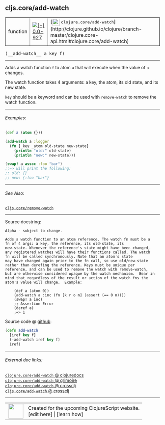 ## cljs.core/add-watch



 <table border="1">
<tr>
<td>function</td>
<td><a href="https://github.com/cljsinfo/cljs-api-docs/tree/0.0-927"><img valign="middle" alt="[+] 0.0-927" title="Added in 0.0-927" src="https://img.shields.io/badge/+-0.0--927-lightgrey.svg"></a> </td>
<td>
[<img height="24px" valign="middle" src="http://i.imgur.com/1GjPKvB.png"> <samp>clojure.core/add-watch</samp>](http://clojure.github.io/clojure/branch-master/clojure.core-api.html#clojure.core/add-watch)
</td>
</tr>
</table>


 <samp>
(__add-watch__ a key f)<br>
</samp>

---

Adds a watch function `f` to atom `a` that will execute when the value of `a`
changes.

The watch function takes 4 arguments: a key, the atom, its old state, and its
new state.

`key` should be a keyword and can be used with `remove-watch` to remove the
watch function.

---

###### Examples:

```clj
(def a (atom {}))

(add-watch a :logger
  (fn [_key _atom old-state new-state]
    (println "old:" old-state)
    (println "new:" new-state)))

(swap! a assoc :foo "bar")
;;=> will print the following:
;; old: {}
;; new: {:foo "bar"}
```

---

###### See Also:

[`cljs.core/remove-watch`](cljs.core_remove-watch.md)<br>

---


Source docstring:

```
Alpha - subject to change.

Adds a watch function to an atom reference. The watch fn must be a
fn of 4 args: a key, the reference, its old-state, its
new-state. Whenever the reference's state might have been changed,
any registered watches will have their functions called. The watch
fn will be called synchronously. Note that an atom's state
may have changed again prior to the fn call, so use old/new-state
rather than derefing the reference. Keys must be unique per
reference, and can be used to remove the watch with remove-watch,
but are otherwise considered opaque by the watch mechanism.  Bear in
mind that regardless of the result or action of the watch fns the
atom's value will change.  Example:

    (def a (atom 0))
    (add-watch a :inc (fn [k r o n] (assert (== 0 n))))
    (swap! a inc)
    ;; Assertion Error
    (deref a)
    ;=> 1
```


Source code @ [github](https://github.com/clojure/clojurescript/blob/r2911/src/cljs/cljs/core.cljs#L8479-L8502):

```clj
(defn add-watch
  [iref key f]
  (-add-watch iref key f)
  iref)
```

<!--
Repo - tag - source tree - lines:

 <pre>
clojurescript @ r2911
└── src
    └── cljs
        └── cljs
            └── <ins>[core.cljs:8479-8502](https://github.com/clojure/clojurescript/blob/r2911/src/cljs/cljs/core.cljs#L8479-L8502)</ins>
</pre>

-->

---



###### External doc links:

[`clojure.core/add-watch` @ clojuredocs](http://clojuredocs.org/clojure.core/add-watch)<br>
[`clojure.core/add-watch` @ grimoire](http://conj.io/store/v1/org.clojure/clojure/1.7.0-beta3/clj/clojure.core/add-watch/)<br>
[`clojure.core/add-watch` @ crossclj](http://crossclj.info/fun/clojure.core/add-watch.html)<br>
[`cljs.core/add-watch` @ crossclj](http://crossclj.info/fun/cljs.core.cljs/add-watch.html)<br>

---

 <table>
<tr><td>
<img valign="middle" align="right" width="48px" src="http://i.imgur.com/Hi20huC.png">
</td><td>
Created for the upcoming ClojureScript website.<br>
[edit here] | [learn how]
</td></tr></table>

[edit here]:https://github.com/cljsinfo/cljs-api-docs/blob/master/cljsdoc/cljs.core_add-watch.cljsdoc
[learn how]:https://github.com/cljsinfo/cljs-api-docs/wiki/cljsdoc-files

<!--

This information was too distracting to show to readers, but I'll leave it
commented here since it is helpful to:

- pretty-print the data used to generate this document
- and show how to retrieve that data



The API data for this symbol:

```clj
{:description "Adds a watch function `f` to atom `a` that will execute when the value of `a`\nchanges.\n\nThe watch function takes 4 arguments: a key, the atom, its old state, and its\nnew state.\n\n`key` should be a keyword and can be used with `remove-watch` to remove the\nwatch function.",
 :ns "cljs.core",
 :name "add-watch",
 :signature ["[a key f]"],
 :history [["+" "0.0-927"]],
 :type "function",
 :related ["cljs.core/remove-watch"],
 :full-name-encode "cljs.core_add-watch",
 :source {:code "(defn add-watch\n  [iref key f]\n  (-add-watch iref key f)\n  iref)",
          :title "Source code",
          :repo "clojurescript",
          :tag "r2911",
          :filename "src/cljs/cljs/core.cljs",
          :lines [8479 8502]},
 :examples [{:id "2f2fe0",
             :content "```clj\n(def a (atom {}))\n\n(add-watch a :logger\n  (fn [_key _atom old-state new-state]\n    (println \"old:\" old-state)\n    (println \"new:\" new-state)))\n\n(swap! a assoc :foo \"bar\")\n;;=> will print the following:\n;; old: {}\n;; new: {:foo \"bar\"}\n```"}],
 :full-name "cljs.core/add-watch",
 :clj-symbol "clojure.core/add-watch",
 :docstring "Alpha - subject to change.\n\nAdds a watch function to an atom reference. The watch fn must be a\nfn of 4 args: a key, the reference, its old-state, its\nnew-state. Whenever the reference's state might have been changed,\nany registered watches will have their functions called. The watch\nfn will be called synchronously. Note that an atom's state\nmay have changed again prior to the fn call, so use old/new-state\nrather than derefing the reference. Keys must be unique per\nreference, and can be used to remove the watch with remove-watch,\nbut are otherwise considered opaque by the watch mechanism.  Bear in\nmind that regardless of the result or action of the watch fns the\natom's value will change.  Example:\n\n    (def a (atom 0))\n    (add-watch a :inc (fn [k r o n] (assert (== 0 n))))\n    (swap! a inc)\n    ;; Assertion Error\n    (deref a)\n    ;=> 1"}

```

Retrieve the API data for this symbol:

```clj
;; from Clojure REPL
(require '[clojure.edn :as edn])
(-> (slurp "https://raw.githubusercontent.com/cljsinfo/cljs-api-docs/catalog/cljs-api.edn")
    (edn/read-string)
    (get-in [:symbols "cljs.core/add-watch"]))
```

-->
